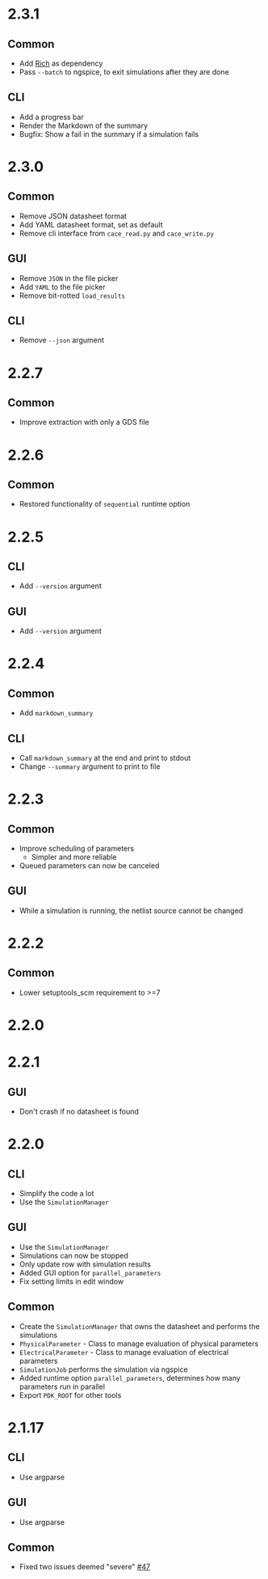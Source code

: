 # 2.3.1

## Common

- Add [Rich](https://github.com/Textualize/rich) as dependency
- Pass `--batch` to ngspice, to exit simulations after they are done

## CLI

- Add a progress bar
- Render the Markdown of the summary
- Bugfix: Show a fail in the summary if a simulation fails

# 2.3.0

## Common

- Remove JSON datasheet format
- Add YAML datasheet format, set as default
- Remove cli interface from `cace_read.py` and `cace_write.py`

## GUI

- Remove `JSON` in the file picker
- Add `YAML` to the file picker
- Remove bit-rotted `load_results`

## CLI

- Remove `--json` argument

# 2.2.7

## Common

- Improve extraction with only a GDS file

# 2.2.6

## Common

- Restored functionality of `sequential` runtime option

# 2.2.5

## CLI

- Add `--version` argument

## GUI

- Add `--version` argument

# 2.2.4

## Common

- Add `markdown_summary`

## CLI

- Call `markdown_summary` at the end and print to stdout
- Change `--summary` argument to print to file

# 2.2.3

## Common

- Improve scheduling of parameters
  - Simpler and more reliable
- Queued parameters can now be canceled

## GUI

- While a simulation is running, the netlist source cannot be changed

# 2.2.2

## Common

- Lower setuptools_scm requirement to >=7

# 2.2.0

# 2.2.1

## GUI

- Don't crash if no datasheet is found

# 2.2.0

## CLI

- Simplify the code a lot
- Use the `SimulationManager`

## GUI

- Use the `SimulationManager`
- Simulations can now be stopped
- Only update row with simulation results
- Added GUI option for `parallel_parameters`
- Fix setting limits in edit window

## Common

- Create the `SimulationManager` that owns the datasheet and performs the simulations
- `PhysicalParameter` - Class to manage evaluation of physical parameters
- `ElectricalParameter` - Class to manage evaluation of electrical parameters
- `SimulationJob` performs the simulation via ngspice
- Added runtime option `parallel_parameters`, determines how many parameters run in parallel
- Export `PDK_ROOT` for other tools

# 2.1.17

## CLI

- Use argparse

## GUI

- Use argparse

## Common

- Fixed two issues deemed "severe" [#47](https://github.com/efabless/cace/pull/47)
